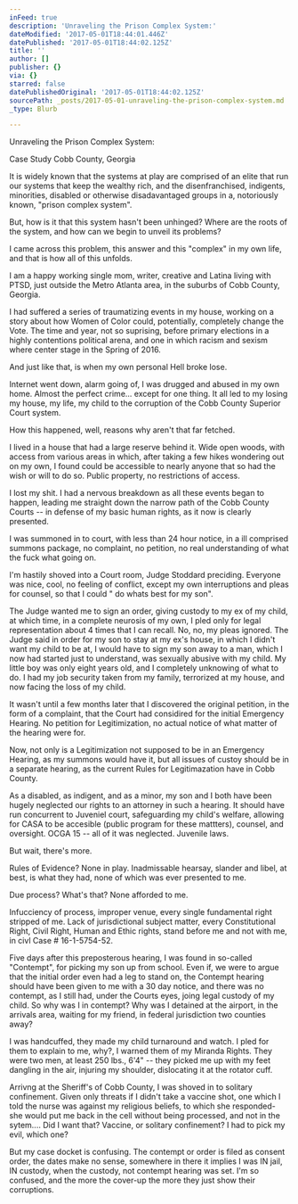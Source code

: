 ```yaml
---
inFeed: true
description: 'Unraveling the Prison Complex System:'
dateModified: '2017-05-01T18:44:01.446Z'
datePublished: '2017-05-01T18:44:02.125Z'
title: ''
author: []
publisher: {}
via: {}
starred: false
datePublishedOriginal: '2017-05-01T18:44:02.125Z'
sourcePath: _posts/2017-05-01-unraveling-the-prison-complex-system.md
_type: Blurb

---
```

Unraveling the Prison Complex System:

Case Study Cobb County, Georgia

It is widely known that the systems at play are comprised of an elite that run our systems that keep the wealthy rich, and the disenfranchised, indigents, minorities, disabled or otherwise disadavantaged groups in a, notoriously known, "prison complex system".

But, how is it that this system hasn't been unhinged? Where are the roots of the system, and how can we begin to unveil its problems?

I came across this problem, this answer and this "complex" in my own life, and that is how all of this unfolds.

I am a happy working single mom, writer, creative and Latina living with PTSD, just outside the Metro Atlanta area, in the suburbs of Cobb County, Georgia.

I had suffered a series of traumatizing events in my house, working on a story about how Women of Color could, potentially, completely change the Vote. The time and year, not so suprising, before primary elections in a highly contentions political arena, and one in which racism and sexism where center stage in the Spring of 2016\. 

And just like that, is when my own personal Hell broke lose.

Internet went down, alarm going of, I was drugged and abused in my own home. Almost the perfect crime... except for one thing. It all led to my losing my house, my life, my child to the corruption of the Cobb County Superior Court system.

How this happened, well, reasons why aren't that far fetched.

I lived in a house that had a large reserve behind it. Wide open woods, with access from various areas in which, after taking a few hikes wondering out on my own, I found could be accessible to nearly anyone that so had the wish or will to do so. Public property, no restrictions of access.

I lost my shit. I had a nervous breakdown as all these events began to happen, leading me straight down the narrow path of the Cobb County Courts -- in defense of my basic human rights, as it now is clearly presented.

I was summoned in to court, with less than 24 hour notice, in a ill comprised summons package, no complaint, no petition, no real understanding of what the fuck what going on.

I'm hastily shoved into a Court room, Judge Stoddard preciding. Everyone was nice, cool, no feeling of conflict, except my own interruptions and pleas for counsel, so that I could " do whats best for my son".

The Judge wanted me to sign an order, giving custody to my ex of my child, at which time, in a complete neurosis of my own, I pled only for legal representation about 4 times that I can recall. No, no, my pleas ignored. The Judge said in order for my son to stay at my ex's house, in which I didn't want my child to be at, I would have to sign my son away to a man, which I now had started just to understand, was sexually abusive with my child. My little boy was only eight years old, and I completely unknowing of what to do. I had my job security taken from my family, terrorized at my house, and now facing the loss of my child.

It wasn't until a few months later that I discovered the original petition, in the form of a complaint, that the Court had considired for the initial Emergency Hearing. No petition for Legitimization, no actual notice of what matter of the hearing were for.

Now, not only is a Legitimization not supposed to be in an Emergency Hearing, as my summons would have it, but all issues of custoy should be in a separate hearing, as the current Rules for Legitimazation have in Cobb County. 

As a disabled, as indigent, and as a minor, my son and I both have been hugely neglected our rights to an attorney in such a hearing. It should have run concurrent to Juveniel court, safeguarding my child's welfare, allowing for CASA to be accesible (public program for these mattters), counsel, and oversight. OCGA 15 -- all of it was neglected. Juvenile laws.

But wait, there's more.

Rules of Evidence? None in play. Inadmissable hearsay, slander and libel, at best, is what they had, none of which was ever presented to me. 

Due process? What's that? None afforded to me.

Infucciency of process, improper venue, every single fundamental right stripped of me. Lack of jurisdictional subject matter, every Constitutional Right, Civil Right, Human and Ethic rights, stand before me and not with me, in civl Case \# 16-1-5754-52\.

Five days after this preposterous hearing, I was found in so-called "Contempt", for picking my son up from school. Even if, we were to argue that the initial order even had a leg to stand on, the Contempt hearing should have been given to me with a 30 day notice, and there was no contempt, as I still had, under the Courts eyes, joing legal custody of my child. So why was I in contempt? Why was I detained at the airport, in the arrivals area, waiting for my friend, in federal jurisdiction two counties away?

I was handcuffed, they made my child turnaround and watch. I pled for them to explain to me, why?, I warned them of my Miranda Rights. They were two men, at least 250 lbs., 6'4" -- they picked me up with my feet dangling in the air, injuring my shoulder, dislocating it at the rotator cuff.

Arrivng at the Sheriff's of Cobb County, I was shoved in to solitary confinement. Given only threats if I didn't take a vaccine shot, one which I told the nurse was against my religious beliefs, to which she responded- she would put me back in the cell without being processed, and not in the sytem.... Did I want that? Vaccine, or solitary confinement? I had to pick my evil, which one?

But my case docket is confusing. The contempt or order is filed as consent order, the dates make no sense, somewhere in there it implies I was IN jail, IN custody, when the custody, not contempt hearing was set. I'm so confused, and the more the cover-up the more they just show their corruptions.